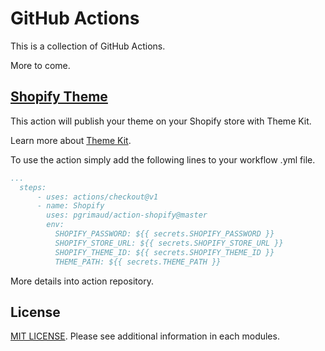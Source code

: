 # GitHub Actions

This is a collection of GitHub Actions.

More to come.

## [Shopify Theme](https://github.com/pgrimaud/action-shopify)

This action will publish your theme on your Shopify store with Theme Kit.

Learn more about [Theme Kit](https://shopify.github.io/themekit/).

To use the action simply add the following lines to your workflow .yml file.

```yaml
...
  steps:
      - uses: actions/checkout@v1
      - name: Shopify
        uses: pgrimaud/action-shopify@master
        env:
          SHOPIFY_PASSWORD: ${{ secrets.SHOPIFY_PASSWORD }}
          SHOPIFY_STORE_URL: ${{ secrets.SHOPIFY_STORE_URL }}
          SHOPIFY_THEME_ID: ${{ secrets.SHOPIFY_THEME_ID }}
          THEME_PATH: ${{ secrets.THEME_PATH }}
```

More details into action repository.

## License

[MIT LICENSE](LICENSE). Please see additional information in each modules.
